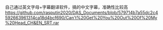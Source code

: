 
自己通过英文字母+字幕翻译软件，搞的中文字幕，准确性比较高
https://github.com/rasputin2020/DAS_Documents/blob/579714b7a55dc2c4592663961314ca18d4bcf690/Can't%20Get%20You%20Out%20Of%20My%20Head_CH&EN_SRT.rar 
